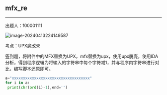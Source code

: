 ## mfx_re
***

出题人：f00001111

![image-20240413224149587](C:\Users\26272\AppData\Roaming\Typora\typora-user-images\image-20240413224149587.png)

考点：UPX魔改壳

签到题，将附件中的MFX替换为UPX，mfx替换为upx，使用upx脱壳，使用IDA分析，得到程序逻辑为将输入的字符串中每个字符减1，并与程序内字符串进行对比，编写脚本还原即可。

```python
a="xxxxxxxxxxxxxxxxxxxxxxxxxxxxxxxxxxx"
for i in a:
 print(chr(ord(i)-1),end='')

```